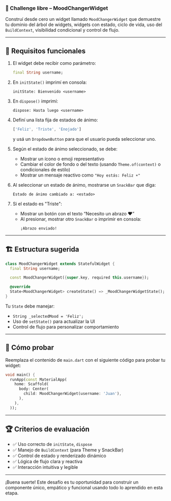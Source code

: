 ### 🎯 Challenge libre – MoodChangerWidget

Construí desde cero un widget llamado `MoodChangerWidget` que demuestre tu dominio del árbol de
widgets, widgets con estado, ciclo de vida, uso del `BuildContext`, visibilidad condicional y
control de flujo.

---

## 🧱 Requisitos funcionales

1. El widget debe recibir como parámetro:
   ```dart
   final String username;
   ```

2. En `initState()` imprimí en consola:
   ```
   initState: Bienvenido <username>
   ```

3. En `dispose()` imprimí:
   ```
   dispose: Hasta luego <username>
   ```

4. Definí una lista fija de estados de ánimo:
   ```dart
   ['Feliz', 'Triste', 'Enojado']
   ```
   y usá un `DropdownButton` para que el usuario pueda seleccionar uno.

5. Según el estado de ánimo seleccionado, se debe:
    - Mostrar un ícono o emoji representativo
    - Cambiar el color de fondo o del texto (usando `Theme.of(context)` o condicionales de estilo)
    - Mostrar un mensaje reactivo como `"Hoy estás: Feliz ☀️"`

6. Al seleccionar un estado de ánimo, mostrarse un `SnackBar` que diga:
   ```
   Estado de ánimo cambiado a: <estado>
   ```

7. Si el estado es "Triste":
    - Mostrar un botón con el texto “Necesito un abrazo ❤️”
    - Al presionar, mostrar otro `SnackBar` o imprimir en consola:
      ```
      ¡Abrazo enviado!
      ```

---

## 🏗️ Estructura sugerida

```dart
class MoodChangerWidget extends StatefulWidget {
  final String username;

  const MoodChangerWidget({super.key, required this.username});

  @override
  State<MoodChangerWidget> createState() => _MoodChangerWidgetState();
}
```

Tu `State` debe manejar:

- `String _selectedMood = 'Feliz';`
- Uso de `setState()` para actualizar la UI
- Control de flujo para personalizar comportamiento

---

## 🧪 Cómo probar

Reemplaza el contenido de `main.dart` con el siguiente código para probar tu widget:

```dart
void main() {
  runApp(const MaterialApp(
    home: Scaffold(
      body: Center(
        child: MoodChangerWidget(username: 'Juan'),
      ),
    ),
  ));
```

---

## 🏆 Criterios de evaluación

- ✅ Uso correcto de `initState`, `dispose`
- ✅ Manejo de `BuildContext` (para Theme y SnackBar)
- ✅ Control de estado y renderizado dinámico
- ✅ Lógica de flujo clara y reactiva
- ✅ Interacción intuitiva y legible

---

¡Buena suerte! Este desafío es tu oportunidad para construir un componente único, empático y
funcional usando todo lo aprendido en esta etapa.
